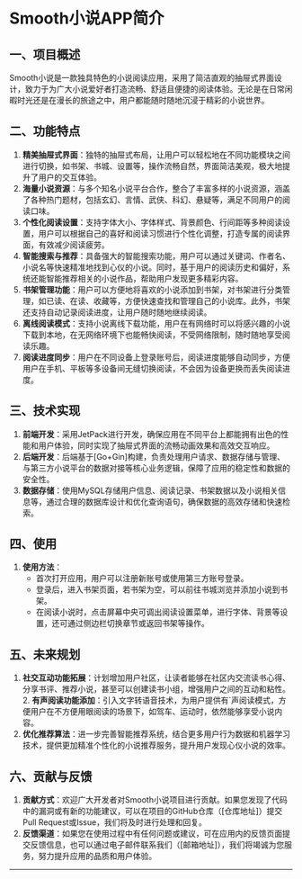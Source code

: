 # Smooth小说APP简介
## 一、项目概述
Smooth小说是一款独具特色的小说阅读应用，采用了简洁直观的抽屉式界面设计，致力于为广大小说爱好者打造流畅、舒适且便捷的阅读体验。无论是在日常闲暇时光还是在漫长的旅途之中，用户都能随时随地沉浸于精彩的小说世界。

## 二、功能特点
1. **精美抽屉式界面**：独特的抽屉式布局，让用户可以轻松地在不同功能模块之间进行切换，如书架、书城、设置等，操作流畅自然，界面简洁美观，极大地提升了用户的交互体验。
2. **海量小说资源**：与多个知名小说平台合作，整合了丰富多样的小说资源，涵盖了各种热门题材，包括玄幻、言情、武侠、科幻、悬疑等，满足不同用户的阅读口味。
3. **个性化阅读设置**：支持字体大小、字体样式、背景颜色、行间距等多种阅读设置，用户可以根据自己的喜好和阅读习惯进行个性化调整，打造专属的阅读界面，有效减少阅读疲劳。
4. **智能搜索与推荐**：具备强大的智能搜索功能，用户可以通过关键词、作者名、小说名等快速精准地找到心仪的小说。同时，基于用户的阅读历史和偏好，系统还能智能推荐相关的小说作品，帮助用户发现更多精彩内容。
5. **书架管理功能**：用户可以方便地将喜欢的小说添加到书架，对书架进行分类管理，如已读、在读、收藏等，方便快速查找和管理自己的小说库。此外，书架还支持自动记录阅读进度，让用户随时随地继续阅读。
6. **离线阅读模式**：支持小说离线下载功能，用户在有网络时可以将感兴趣的小说下载到本地，在无网络环境下也能畅快阅读，不受网络限制，随时随地享受阅读乐趣。
7. **阅读进度同步**：用户在不同设备上登录账号后，阅读进度能够自动同步，方便用户在手机、平板等多设备间无缝切换阅读，不会因为设备更换而丢失阅读进度。

## 三、技术实现
1. **前端开发**：采用JetPack进行开发，确保应用在不同平台上都能拥有出色的性能和用户体验，同时实现了抽屉式界面的流畅动画效果和高效交互响应。
2. **后端开发**：后端基于[Go+Gin]构建，负责处理用户请求、数据存储与管理、与第三方小说平台的数据对接等核心业务逻辑，保障了应用的稳定性和数据的安全性。
3. **数据存储**：使用MySQL存储用户信息、阅读记录、书架数据以及小说相关信息等，通过合理的数据库设计和优化查询语句，确保数据的高效存储和快速检索。

## 四、使用
1. **使用方法**：
    - 首次打开应用，用户可以注册新账号或使用第三方账号登录。
    - 登录后，进入书架页面，若书架为空，可以前往书城浏览并添加小说到书架。
    - 在阅读小说时，点击屏幕中央可调出阅读设置菜单，进行字体、背景等设置，还可通过侧边栏切换章节或返回书架等操作。

## 五、未来规划
1. **社交互动功能拓展**：计划增加用户社区，让读者能够在社区内交流读书心得、分享书评、推荐小说，甚至可以创建读书小组，增强用户之间的互动和粘性。
   2. **有声阅读功能添加**：引入文字转语音技术，为用户提供有`声阅读模式，方便用户在不方便用眼阅读的场景下，如驾车、运动时，依然能够享受小说内容。
3. **优化推荐算法**：进一步完善智能推荐系统，结合更多用户行为数据和机器学习技术，提供更加精准个性化的小说推荐服务，提升用户发现心仪小说的效率。

## 六、贡献与反馈
1. **贡献方式**：欢迎广大开发者对Smooth小说项目进行贡献。如果您发现了代码中的漏洞或有新的功能建议，可以在项目的GitHub仓库（[仓库地址]）提交Pull Request或Issue，我们将及时进行处理和回复。
2. **反馈渠道**：如果您在使用过程中有任何问题或建议，可在应用内的反馈页面提交反馈信息，也可以通过电子邮件联系我们（[邮箱地址]），我们将竭诚为您服务，努力提升应用的品质和用户体验。

---
 
